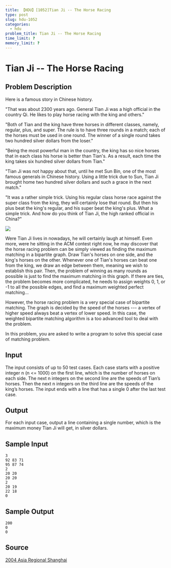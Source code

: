```yaml
---
title: 【HDU】[1052]Tian Ji -- The Horse Racing
type: post
slug: hdu-1052
categories:
  - hdu
problem_title: Tian Ji -- The Horse Racing
time_limit: ?
memory_limit: ?
---
```


# Tian Ji -- The Horse Racing

## Problem Description

Here is a famous story in Chinese history.  
  
"That was about 2300 years ago. General Tian Ji was a high official in the country Qi. He likes to play horse racing with the king and others."  
  
"Both of Tian and the king have three horses in different classes, namely, regular, plus, and super. The rule is to have three rounds in a match; each of the horses must be used in one round. The winner of a single round takes two hundred silver dollars from the loser."  
  
"Being the most powerful man in the country, the king has so nice horses that in each class his horse is better than Tian's. As a result, each time the king takes six hundred silver dollars from Tian."  
  
"Tian Ji was not happy about that, until he met Sun Bin, one of the most famous generals in Chinese history. Using a little trick due to Sun, Tian Ji brought home two hundred silver dollars and such a grace in the next match."  
  
"It was a rather simple trick. Using his regular class horse race against the super class from the king, they will certainly lose that round. But then his plus beat the king's regular, and his super beat the king's plus. What a simple trick. And how do you think of Tian Ji, the high ranked official in China?"  
  
![](https://acm.hdu.edu.cn/../../data/images/1052-1.gif)  
  
Were Tian Ji lives in nowadays, he will certainly laugh at himself. Even more, were he sitting in the ACM contest right now, he may discover that the horse racing problem can be simply viewed as finding the maximum matching in a bipartite graph. Draw Tian's horses on one side, and the king's horses on the other. Whenever one of Tian's horses can beat one from the king, we draw an edge between them, meaning we wish to establish this pair. Then, the problem of winning as many rounds as possible is just to find the maximum matching in this graph. If there are ties, the problem becomes more complicated, he needs to assign weights 0, 1, or -1 to all the possible edges, and find a maximum weighted perfect matching...  
  
However, the horse racing problem is a very special case of bipartite matching. The graph is decided by the speed of the horses --- a vertex of higher speed always beat a vertex of lower speed. In this case, the weighted bipartite matching algorithm is a too advanced tool to deal with the problem.  
  
In this problem, you are asked to write a program to solve this special case of matching problem.

## Input

The input consists of up to 50 test cases. Each case starts with a positive integer n (n <= 1000) on the first line, which is the number of horses on each side. The next n integers on the second line are the speeds of Tian’s horses. Then the next n integers on the third line are the speeds of the king’s horses. The input ends with a line that has a single 0 after the last test case.

## Output

For each input case, output a line containing a single number, which is the maximum money Tian Ji will get, in silver dollars.

## Sample Input

```
3
92 83 71
95 87 74
2
20 20
20 20
2
20 19
22 18
0

```

## Sample Output

```
200
0
0

```

## Source

[2004 Asia Regional Shanghai](https://acm.hdu.edu.cn//search.php?field=problem&key=2004+Asia+Regional+Shanghai+&source=1&searchmode=source)
